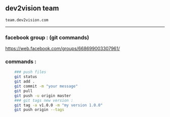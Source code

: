 ## dev2vision team
    team.dev2vision.com
-----------------------------------------------------
### facebook group : (git commands)
https://web.facebook.com/groups/668699003307961/
### commands :
```sh
    ### push files
    git status
    git add .
    git commit -m "your message"
    git pull
    git push -u origin master
    ### git tags new version :
    git tag -a v1.0.0 -m "my version 1.0.0"
    git push origin --tags
```